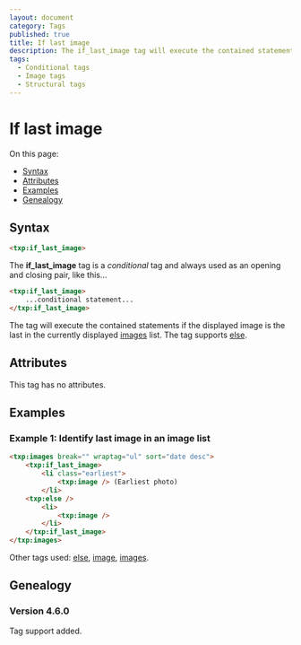 ```yaml
---
layout: document
category: Tags
published: true
title: If last image
description: The if_last_image tag will execute the contained statements if the displayed image is the last in the currently displayed images list.
tags:
  - Conditional tags
  - Image tags
  - Structural tags
---
```


# If last image

On this page:

* [Syntax](#syntax)
* [Attributes](#attributes)
* [Examples](#examples)
* [Genealogy](#genealogy)

## Syntax

~~~ html
<txp:if_last_image>
~~~

The **if_last_image** tag is a *conditional* tag and always used as an opening and closing pair, like this...

~~~ html
<txp:if_last_image>
    ...conditional statement...
</txp:if_last_image>
~~~

The tag will execute the contained statements if the displayed image is the last in the currently displayed [images](images) list. The tag supports [else](else).

## Attributes

This tag has no attributes.

## Examples

### Example 1: Identify last image in an image list

~~~ html
<txp:images break="" wraptag="ul" sort="date desc">
    <txp:if_last_image>
        <li class="earliest">
            <txp:image /> (Earliest photo)
        </li>
    <txp:else />
        <li>
            <txp:image />
        </li>
    </txp:if_last_image>
</txp:images>
~~~

Other tags used: [else](else), [image](image), [images](images).

## Genealogy

### Version 4.6.0

Tag support added.
